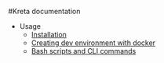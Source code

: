 #Kreta documentation

* Usage
    * [Installation](installation.md)
    * [Creating dev environment with docker](../etc/docker/README.md)
    * [Bash scripts and CLI commands](usage_bash_scripts_and_cli_commands.md)
